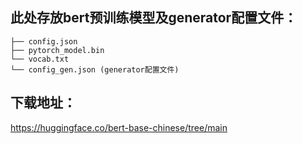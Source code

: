 ## 此处存放bert预训练模型及generator配置文件：
```
├── config.json
├── pytorch_model.bin
└── vocab.txt
└── config_gen.json (generator配置文件)
``` 

## 下载地址：  
https://huggingface.co/bert-base-chinese/tree/main